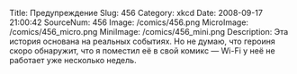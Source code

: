 Title: Предупреждение 
Slug: 456 
Category: xkcd 
Date: 2008-09-17 21:00:42 
SourceNum: 456 
Image: /comics/456.png 
MicroImage: /comics/456_micro.png 
MiniImage: /comics/456_mini.png 
Description: Эта история основана на реальных событиях. Но не думаю, что героиня скоро обнаружит, что я поместил её в свой комикс — Wi-Fi у неё не работает уже несколько недель. 

